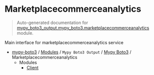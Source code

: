 # Marketplacecommerceanalytics

> Auto-generated documentation for [mypy_boto3_output.mypy_boto3.marketplacecommerceanalytics](https://github.com/vemel/mypy_boto3/blob/master/mypy_boto3_output/mypy_boto3/marketplacecommerceanalytics/__init__.py) module.

Main interface for marketplacecommerceanalytics service

- [mypy-boto3](../../../README.md#mypy_boto3) / [Modules](../../../MODULES.md#mypy-boto3-modules) / `Mypy Boto3 Output` / [Mypy Boto3](../index.md#mypy-boto3) / Marketplacecommerceanalytics
    - Modules
        - [Client](client.md#client)
